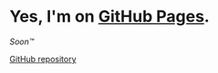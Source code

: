 # Yes, I'm on [GitHub Pages](https://whoeza.github.io).
*Soon™*

[GitHub repository](https://github.com/Whoeza/whoeza.github.io)
